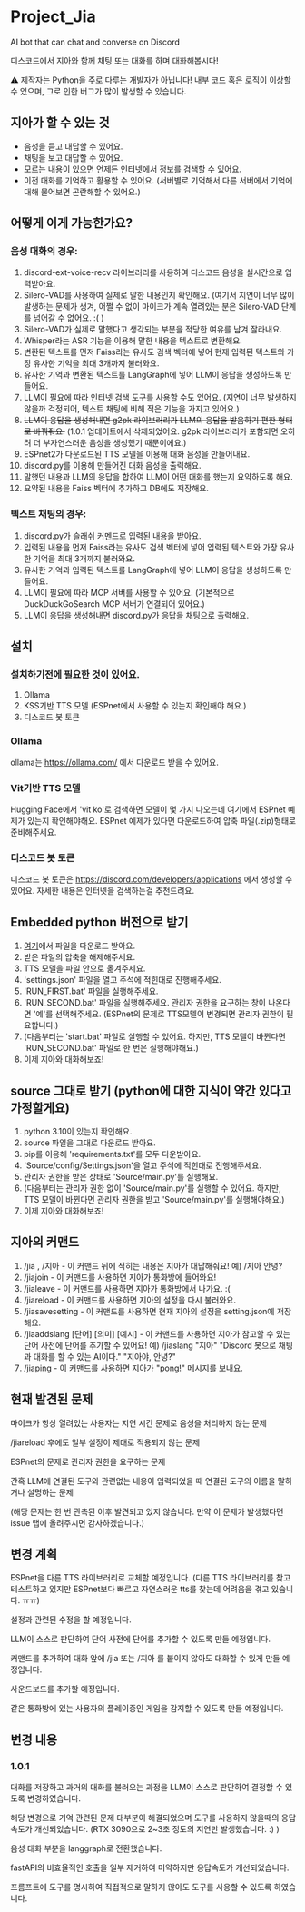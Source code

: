 # Project_Jia
AI bot that can chat and converse on Discord

디스코드에서 지아와 함께 채팅 또는 대화를 하며 대화해봅시다!

⚠️ 제작자는 Python을 주로 다루는 개발자가 아닙니다! 내부 코드 혹은 로직이 이상할 수 있으며, 그로 인한 버그가 많이 발생할 수 있습니다.

## 지아가 할 수 있는 것

- 음성을 듣고 대답할 수 있어요.
- 채팅을 보고 대답할 수 있어요.
- 모르는 내용이 있으면 언제든 인터넷에서 정보를 검색할 수 있어요.
- 이전 대화를 기억하고 활용할 수 있어요. (서버별로 기억해서 다른 서버에서 기억에 대해 물어보면 곤란해할 수 있어요.)

## 어떻게 이게 가능한가요?

### 음성 대화의 경우:

1. discord-ext-voice-recv 라이브러리를 사용하여 디스코드 음성을 실시간으로 입력받아요.
2. Silero-VAD를 사용하여 실제로 말한 내용인지 확인해요. (여기서 지연이 너무 많이 발생하는 문제가 생겨, 어쩔 수 없이 마이크가 계속 열려있는 분은 Silero-VAD 단계를 넘어갈 수 없어요. :( )
3. Silero-VAD가 실제로 말했다고 생각되는 부분을 적당한 여유를 남겨 잘라내요.
4. Whisper라는 ASR 기능을 이용해 말한 내용을 텍스트로 변환해요.
5. 변환된 텍스트를 먼저 Faiss라는 유사도 검색 벡터에 넣어 현재 입력된 텍스트와 가장 유사한 기억을 최대 3개까지 불러와요.
6. 유사한 기억과 변환된 텍스트를 LangGraph에 넣어 LLM이 응답을 생성하도록 만들어요.
7. LLM이 필요에 따라 인터넷 검색 도구를 사용할 수도 있어요. (지연이 너무 발생하지 않을까 걱정되어, 텍스트 채팅에 비해 적은 기능을 가지고 있어요.)
8. ~~LLM이 응답을 생성해내면 g2pk 라이브러리가 LLM의 응답을 발음하기 편한 형태로 바꿔줘요.~~ (1.0.1 업데이트에서 삭제되었어요. g2pk 라이브러리가 포함되면 오히려 더 부자연스러운 음성을 생성했기 때문이에요.)
9. ESPnet2가 다운로드된 TTS 모델을 이용해 대화 음성을 만들어내요.
10. discord.py를 이용해 만들어진 대화 음성을 출력해요.
11. 말했던 내용과 LLM의 응답을 합하여 LLM이 어떤 대화를 했는지 요약하도록 해요.
12. 요약된 내용을 Faiss 벡터에 추가하고 DB에도 저장해요.


### 텍스트 채팅의 경우:

1. discord.py가 슬래쉬 커멘드로 입력된 내용을 받아요.
2. 입력된 내용을 먼저 Faiss라는 유사도 검색 벡터에 넣어 입력된 텍스트와 가장 유사한 기억을 최대 3개까지 불러와요.
3. 유사한 기억과 입력된 텍스트를 LangGraph에 넣어 LLM이 응답을 생성하도록 만들어요.
4. LLM이 필요에 따라 MCP 서버를 사용할 수 있어요. (기본적으로 DuckDuckGoSearch MCP 서버가 연결되어 있어요.)
5. LLM이 응답을 생성해내면 discord.py가 응답을 채팅으로 출력해요.


## 설치

### 설치하기전에 필요한 것이 있어요.

1. Ollama
2. KSS기반 TTS 모델 (ESPnet에서 사용할 수 있는지 확인해야 해요.)
3. 디스코드 봇 토큰

### Ollama

ollama는 https://ollama.com/ 에서 다운로드 받을 수 있어요.

### Vit기반 TTS 모델

Hugging Face에서 'vit ko'로 검색하면 모델이 몇 가지 나오는데 여기에서 ESPnet 예제가 있는지 확인해야해요. ESPnet 예제가 있다면 다운로드하여 압축 파일(.zip)형태로 준비해주세요.

### 디스코드 봇 토큰

디스코드 봇 토큰은 https://discord.com/developers/applications 에서 생성할 수 있어요. 자세한 내용은 인터넷을 검색하는걸 추천드려요.

## Embedded python 버전으로 받기

1. [여기](https://github.com/Trace-0/Project_Jia/releases/tag/v1.0.1)에서 파일을 다운로드 받아요.
2. 받은 파일의 압축을 해제해주세요.
3. TTS 모델을 파일 안으로 옮겨주세요.
4. 'settings.json' 파일을 열고 주석에 적힌대로 진행해주세요.
5. 'RUN_FIRST.bat' 파일을 실행해주세요.
6. 'RUN_SECOND.bat' 파일을 실행해주세요. 관리자 권한을 요구하는 창이 나온다면 '예'를 선택해주세요. (ESPnet의 문제로 TTS모델이 변경되면 관리자 권한이 필요합니다.)
7. (다음부터는 'start.bat' 파일로 실행할 수 있어요. 하지만, TTS 모델이 바뀐다면 'RUN_SECOND.bat' 파일로 한 번은 실행해야해요.)
8. 이제 지아와 대화해보죠!

## source 그대로 받기 (python에 대한 지식이 약간 있다고 가정할게요)

1. python 3.10이 있는지 확인해요.
2. source 파일을 그대로 다운로드 받아요.
3. pip를 이용해 'requirements.txt'를 모두 다운받아요.
4. 'Source/config/Settings.json'을 열고 주석에 적힌대로 진행해주세요.
5. 관리자 권한을 받은 상태로 'Source/main.py'를 실행해요.
6. (다음부터는 관리자 권한 없이 'Source/main.py'를 실행할 수 있어요. 하지만, TTS 모델이 바뀐다면 관리자 권한을 받고 'Source/main.py'를 실행해야해요.)
7. 이제 지아와 대화해보죠!


## 지아의 커맨드

1. /jia ,  /지아                    -  이 커맨드 뒤에 적히는 내용은 지아가 대답해줘요! 예) /지아 안녕?
2. /jiajoin                         -  이 커맨드를 사용하면 지아가 통화방에 들어와요!
3. /jialeave                        -  이 커맨드를 사용하면 지아가 통화방에서 나가요. :(
4. /jiareload                       -  이 커맨드를 사용하면 지아의 설정을 다시 불러와요.
5. /jiasavesetting                  -  이 커맨드를 사용하면 현재 지아의 설정을 setting.json에 저장해요.
6. /jiaaddslang [단어] [의미] [예시] -  이 커맨드를 사용하면 지아가 참고할 수 있는 단어 사전에 단어를 추가할 수 있어요! 예) /jiaslang "지아" "Discord 봇으로 채팅과 대화를 할 수 있는 AI이다." "지아야, 안녕?"
7. /jiaping                         -  이 커맨드를 사용하면 지아가 "pong!" 메시지를 보내요.


## 현재 발견된 문제

마이크가 항상 열려있는 사용자는 지연 시간 문제로 음성을 처리하지 않는 문제

/jiareload 후에도 일부 설정이 제대로 적용되지 않는 문제

ESPnet의 문제로 관리자 권한을 요구하는 문제

간혹 LLM에 연결된 도구와 관련없는 내용이 입력되었을 때 연결된 도구의 이름을 말하거나 설명하는 문제

(해당 문제는 한 번 관측된 이후 발견되고 있지 않습니다. 만약 이 문제가 발생했다면 issue 탭에 올려주시면 감사하겠습니다.)


## 변경 계획

ESPnet을 다른 TTS 라이브러리로 교체할 예정입니다.
(다른 TTS 라이브러리를 찾고 테스트하고 있지만 ESPnet보다 빠르고 자연스러운 tts를 찾는데 어려움을 겪고 있습니다. ㅠㅠ)

설정과 관련된 수정을 할 예정입니다.

LLM이 스스로 판단하여 단어 사전에 단어를 추가할 수 있도록 만들 예정입니다.

커맨드를 추가하여 대화 앞에 /jia 또는 /지아 를 붙이지 않아도 대화할 수 있게 만들 예정입니다.

사운드보드를 추가할 예정입니다.

같은 통화방에 있는 사용자의 플레이중인 게임을 감지할 수 있도록 만들 예정입니다.


## 변경 내용

### 1.0.1

대화를 저장하고 과거의 대화를 불러오는 과정을 LLM이 스스로 판단하여 결정할 수 있도록 변경하였습니다.

해당 변경으로 기억 관련된 문제 대부분이 해결되었으며 도구를 사용하지 않을때의 응답속도가 개선되었습니다. (RTX 3090으로 2~3초 정도의 지연만 발생했습니다. :) )

음성 대화 부분을 langgraph로 전환했습니다.

fastAPI의 비효율적인 호출을 일부 제거하여 미약하지만 응답속도가 개선되었습니다.

프롬프트에 도구를 명시하여 직접적으로 말하지 않아도 도구를 사용할 수 있도록 하였습니다.
